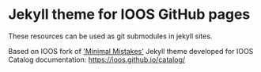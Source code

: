 # Jekyll theme for IOOS GitHub pages

These resources can be used as git submodules in jekyll sites.

Based on IOOS fork of ['Minimal Mistakes'](https://github.com/mmistakes/minimal-mistakes)
Jekyll theme developed for IOOS Catalog documentation: https://ioos.github.io/catalog/
